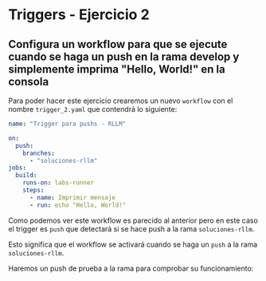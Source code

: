 # Triggers - Ejercicio 2

## Configura un workflow para que se ejecute cuando se haga un push en la rama develop y simplemente imprima "Hello, World!" en la consola

Para poder hacer este ejercicio crearemos un nuevo `workflow` con el nombre `trigger_2.yaml` que contendrá lo siguiente:

```yaml
name: "Trigger para pushs - RLLM"

on:
  push:
    branches:
      - "soluciones-rllm"
jobs:
  build:
    runs-on: labs-runner
    steps:
      - name: Imprimir mensaje
      - run: echo "Hello, World!"
```

Como podemos ver este workflow es parecido al anterior pero en este caso el trigger es `push` que detectará si se hace push a la rama `soluciones-rllm`. 

Esto significa que el workflow se activará cuando se haga un `push` a la rama `soluciones-rllm`.

Haremos un push de prueba a la rama para comprobar su funcionamiento:

